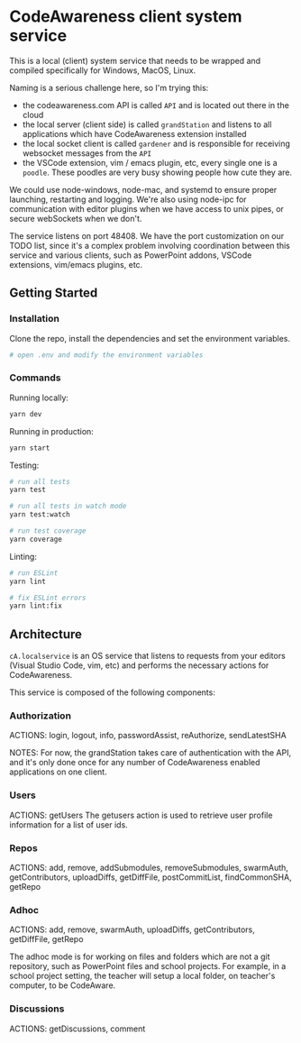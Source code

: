 # CodeAwareness client system service

This is a local (client) system service that needs to be wrapped and compiled specifically for Windows, MacOS, Linux.

Naming is a serious challenge here, so I'm trying this:

  - the codeawareness.com API is called `API` and is located out there in the cloud
  - the local server (client side) is called `grandStation` and listens to all applications which have CodeAwareness extension installed
  - the local socket client is called `gardener` and is responsible for receiving websocket messages from the `API`
  - the VSCode extension, vim / emacs plugin, etc, every single one is a `poodle`. These poodles are very busy showing people how cute they are.

We could use node-windows, node-mac, and systemd to ensure proper launching, restarting and logging.
We're also using node-ipc for communication with editor plugins when we have access to unix pipes, or secure webSockets when we don't.

The service listens on port 48408. We have the port customization on our TODO list, since it's a complex problem involving coordination between this service and various clients, such as PowerPoint addons, VSCode extensions, vim/emacs plugins, etc.

## Getting Started

### Installation

Clone the repo, install the dependencies and set the environment variables.

```bash
# open .env and modify the environment variables
```

### Commands

Running locally:

```bash
yarn dev
```

Running in production:

```bash
yarn start
```

Testing:

```bash
# run all tests
yarn test

# run all tests in watch mode
yarn test:watch

# run test coverage
yarn coverage
```

Linting:

```bash
# run ESLint
yarn lint

# fix ESLint errors
yarn lint:fix
```

## Architecture

`cA.localservice` is an OS service that listens to requests from your editors (Visual Studio Code, vim, etc) and performs the necessary actions for CodeAwareness.

This service is composed of the following components:

### Authorization

ACTIONS: login, logout, info, passwordAssist, reAuthorize, sendLatestSHA

NOTES:
For now, the grandStation takes care of authentication with the API, and it's only done once for any number of CodeAwareness enabled applications on one client.

### Users

ACTIONS: getUsers
The getusers action is used to retrieve user profile information for a list of user ids.

### Repos

ACTIONS: add, remove, addSubmodules, removeSubmodules, swarmAuth, getContributors, uploadDiffs, getDiffFile, postCommitList, findCommonSHA, getRepo

### Adhoc

ACTIONS: add, remove, swarmAuth, uploadDiffs, getContributors, getDiffFile, getRepo

The adhoc mode is for working on files and folders which are not a git repository, such as PowerPoint files and school projects.
For example, in a school project setting, the teacher will setup a local folder, on teacher's computer, to be CodeAware.

### Discussions

ACTIONS: getDiscussions, comment

